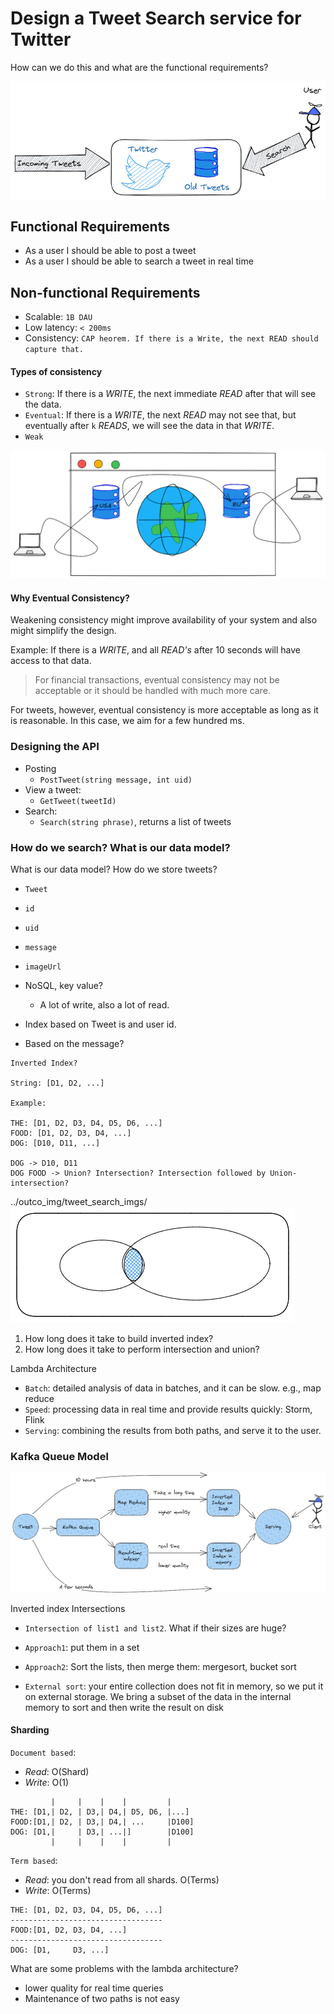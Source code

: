 # Design a Tweet Search service for Twitter

How can we do this and what are the functional requirements?

![Tweet Search Diagram](../outco_img/tweet_search_imgs/outco_tweet_search_1.png)

## Functional Requirements

* As a user I should be able to post a tweet
* As a user I should be able to search a tweet in real time

## Non-functional Requirements

* Scalable: `1B DAU`
* Low latency: `< 200ms`
* Consistency: `CAP heorem. If there is a Write, the next READ should capture that.`

#### Types of consistency

* `Strong`: If there is a *WRITE*, the next immediate *READ* after that will see the data.
* `Eventual`: If there is a *WRITE*, the next *READ* may not see that, but
  eventually after `k` *READS*, we will see the data in that *WRITE*.
* `Weak`

![Connecting across the world](../outco_img/tweet_search_imgs/outco_tweet_search_us_to_eu.png)

#### Why Eventual Consistency?

Weakening consistency might improve availability of your system and also
might simplify the design.

Example: If there is a *WRITE*, and all *READ's* after 10 seconds will have
access to that data.

> For financial transactions, eventual consistency may not be acceptable
or it should be handled with much more care.

For tweets, however, eventual consistency is more acceptable as long as
it is reasonable. In this case, we aim for a few hundred ms.

### Designing the API

* Posting
  - `PostTweet(string message, int uid)`
* View a tweet:
  - `GetTweet(tweetId)`
* Search:
  - `Search(string phrase)`, returns a list of tweets

### How do we search? What is our data model?

What is our data model? How do we store tweets?

* `Tweet`
* `id`
* `uid`
* `message`
* `imageUrl`

* NoSQL, key value?
  - A lot of write, also a lot of read.

* Index based on Tweet is and user id.

* Based on the message?

```
Inverted Index?

String: [D1, D2, ...]

Example:

THE: [D1, D2, D3, D4, D5, D6, ...]
FOOD: [D1, D2, D3, D4, ...]
DOG: [D10, D11, ...]

DOG -> D10, D11
DOG FOOD -> Union? Intersection? Intersection followed by Union-intersection?
```
../outco_img/tweet_search_imgs/
![Union intersection](../outco_img/tweet_search_imgs/outco_tweet_search_union_intersection.png)

1. How long does it take to build inverted index?
2. How long does it take to perform intersection and union?

Lambda Architecture

* `Batch`: detailed analysis of data in batches, and it can be slow. e.g.,
  map reduce
* `Speed`: processing data in real time and provide results quickly:
  Storm, Flink
* `Serving`: combining the results from both paths, and serve it to the
  user.


### Kafka Queue Model

![Kafka Queue Model](../outco_img/tweet_search_imgs/outco_tweet_search_kafka_queue_model.png)


Inverted index
Intersections

* `Intersection of list1 and list2`. What if their sizes are huge?
* `Approach1`: put them in a set
* `Approach2`: Sort the lists, then merge them: mergesort, bucket sort

* `External sort`: your entire collection does not fit in memory, so we put
it on external storage. We bring a subset of the data in the internal
memory to sort and then write the result on disk

#### Sharding

`Document based`:

* *Read*: O(Shard)
* *Write*: O(1)

```
         |     |    |    |         |
THE: [D1,| D2, | D3,| D4,| D5, D6, |...]
FOOD:[D1,| D2, | D3,| D4,| ...     |D100]
DOG: [D1,|     | D3,| ...|]        |D100]
         |     |    |    |         |
```

`Term based`:

* *Read*: you don't read from all shards. O(Terms)
* *Write*: O(Terms)

```
THE: [D1, D2, D3, D4, D5, D6, ...]
----------------------------------
FOOD:[D1, D2, D3, D4, ...]
----------------------------------
DOG: [D1,     D3, ...]
```

What are some problems with the lambda architecture?

* lower quality for real time queries
* Maintenance of two paths is not easy
